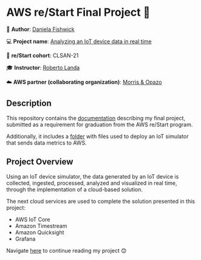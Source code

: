 # AWS re/Start Final Project :rocket:

:information_desk_person: **Author**: [Daniela Fishwick](https://www.linkedin.com/in/daniela-fishwick/)

:computer: **Project name**: [Analyzing an IoT device data in real time](/docs/project.md)

:rocket: **re/Start cohort**: CLSAN-21

:mortar_board: **Instructor**: [Roberto Landa](https://www.linkedin.com/in/robertolanda395/) 

:cloud: **AWS partner (collaborating organization)**: [Morris & Opazo](https://www.morrisopazo.com/es/inicio/nosotros/programa-aws-re-start/)

## Description

This repository contains the [documentation](/docs/project.md) describing my final project, submitted as a requirement for graduation from the AWS re/Start program.

Additionally, it includes a [folder](/TruckSensorFiles/) with files used to deploy an IoT simulator that sends data metrics to AWS.

## Project Overview

Using an IoT device simulator, the data generated by an IoT device is collected, ingested, processed, analyzed and visualized in real time, through the implementation of a cloud-based solution.

The next cloud services are used to complete the solution presented in this project:

* AWS IoT Core
* Amazon Timestream
* Amazon Quicksight
* Grafana

Navigate [here](/docs/project.md) to continue reading my project :blush:

